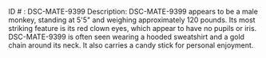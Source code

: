 ID # : DSC-MATE-9399
Description: DSC-MATE-9399 appears to be a male monkey, standing at 5'5" and weighing approximately 120 pounds. Its most striking feature is its red clown eyes, which appear to have no pupils or iris. DSC-MATE-9399 is often seen wearing a hooded sweatshirt and a gold chain around its neck. It also carries a candy stick for personal enjoyment.